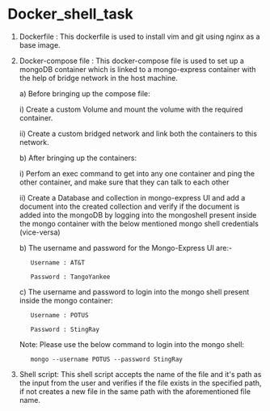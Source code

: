 # Docker_shell_task

1. Dockerfile : This dockerfile is used to install vim and git using nginx as a base image.


2. Docker-compose file : This docker-compose file is used to set up a mongoDB container which is linked to a mongo-express container with the help of bridge network in the host machine. 
   
   a) Before bringing up the compose file:
   
      i)  Create a custom Volume and mount the volume with the required container.
         
      ii) Create a custom bridged network and link both the containers to this network.
         
   b) After bringing up the containers:
         
      i)  Perfom an exec command to get into any one container and ping the other container, and make sure that they can talk to each             other
         
      ii) Create a Database and collection in mongo-express UI and add a document into the created collection and verify if the                   document is added into the mongoDB by logging into the mongoshell present inside the mongo container with the below                     mentioned mongo shell credentials (vice-versa)
         
   b) The username and password for the Mongo-Express UI are:-
      
          Username : AT&T
      
          Password : TangoYankee

   c) The username and password to login into the mongo shell present inside the mongo container:
         
          Username : POTUS
          
          Password : StingRay
      
      Note: Please use the below command to login into the mongo shell:
          
          mongo --username POTUS --password StingRay
          
          
3. Shell script: This shell script accepts the name of the file and it's path as the input from the user and verifies if the file exists in the specified path, if not creates a new file in the same path with the aforementioned file name.
